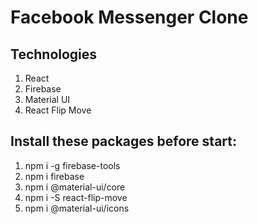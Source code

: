 # Facebook Messenger Clone

## Technologies

1. React
2. Firebase
3. Material UI
4. React Flip Move

## Install these packages before start:

1. npm i -g firebase-tools
2. npm i firebase
3. npm i @material-ui/core
4. npm i -S react-flip-move
5. npm i @material-ui/icons
